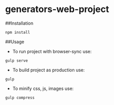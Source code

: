 # generators-web-project
##Installation
```
npm install
```
##Usage
- To run project with browser-sync use:
```
gulp serve
```
- To build project as production use:
```
gulp
```
- To minify css, js, images use:
```
gulp compress
```
